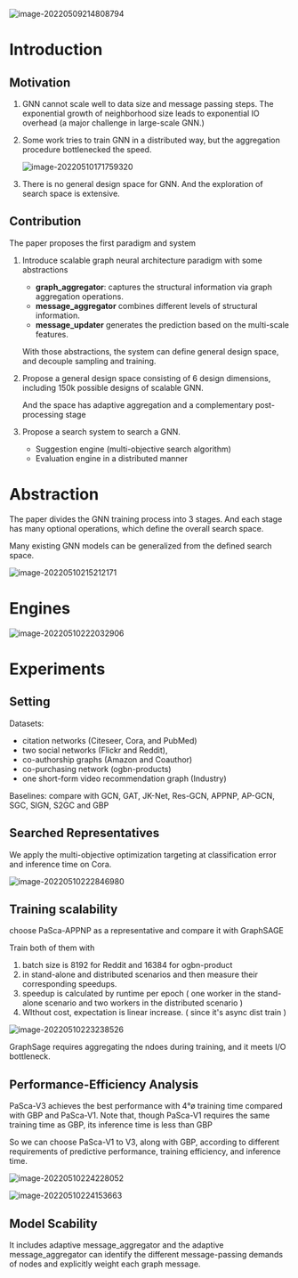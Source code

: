 ![image-20220509214808794](imgs/image-20220509214808794.png)

# Introduction

## Motivation

1. GNN cannot scale well to data size and message passing steps. The exponential growth of neighborhood size leads to exponential IO overhead (a major challenge in large-scale GNN.)

2. Some work tries to train GNN in a distributed way, but the aggregation procedure bottlenecked the speed.

   ![image-20220510171759320](imgs/image-20220510171759320.png)

3. There is no general design space for GNN. And the exploration of search space is extensive.

## Contribution

The paper proposes the first paradigm and system

1. Introduce scalable graph neural architecture paradigm with some abstractions

   - **graph_aggregator**: captures the structural information via graph aggregation operations.
   - **message_aggregator** combines different levels of structural information.
   - **message_updater** generates the prediction based on the multi-scale features.

   With those abstractions, the system can define general design space, and decouple sampling and training. 

2. Propose a general design space consisting of 6 design dimensions, including 150k possible designs of scalable GNN.

   And the space has adaptive aggregation and a complementary post-processing stage

3. Propose a search system to search a GNN.

   - Suggestion engine (multi-objective search algorithm)
   - Evaluation engine in a distributed manner

# Abstraction

The paper divides the GNN training process into 3 stages. And each stage has many optional operations, which define the overall search space. 

Many existing GNN models can be generalized from the defined search space.

![image-20220510215212171](imgs/image-20220510215212171.png)

# Engines

![image-20220510222032906](imgs/image-20220510222032906.png)

# Experiments

## Setting

Datasets: 

- citation networks (Citeseer, Cora, and PubMed) 
- two social networks (Flickr and Reddit), 
- co-authorship graphs (Amazon and Coauthor)
- co-purchasing network (ogbn-products)
- one short-form video recommendation graph (Industry)

Baselines: compare with GCN, GAT, JK-Net, Res-GCN, APPNP, AP-GCN, SGC, SIGN, S2GC and GBP

## Searched Representatives

We apply the multi-objective optimization targeting at classification error and inference time on Cora.

![image-20220510222846980](imgs/image-20220510222846980.png)

## Training scalability

choose PaSca-APPNP as a representative and compare it with GraphSAGE

Train both of them with 

1. batch size is 8192 for Reddit and 16384 for ogbn-product
2. in stand-alone and distributed scenarios and then measure their corresponding speedups. 
3. speedup is calculated by runtime per epoch ( one worker in the stand-alone scenario and two workers in the distributed scenario )
4. WIthout cost, expectation is linear increase. ( since it's async dist train )

![image-20220510223238526](imgs/image-20220510223238526.png)

GraphSage requires aggregating the ndoes during training, and it meets I/O bottleneck.

## Performance-Efficiency Analysis

PaSca-V3 achieves the best performance with 4°ø training time compared with GBP and PaSca-V1. Note that, though PaSca-V1 requires the same training time as GBP, its inference time is less than GBP

So we can choose PaSca-V1 to V3, along with GBP, according to different requirements of predictive performance, training efficiency, and inference time.

![image-20220510224228052](imgs/image-20220510224228052.png)

![image-20220510224153663](imgs/image-20220510224153663.png)

## Model Scability

It includes adaptive message_aggregator and the adaptive message_aggregator can identify the different message-passing demands of nodes and explicitly weight each graph message.

